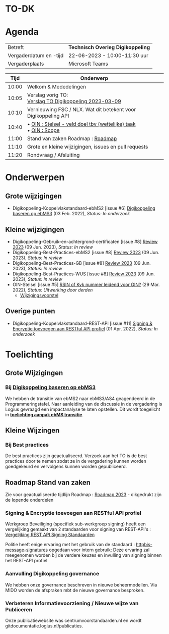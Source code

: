 # TO-DK

# Agenda

|  |   |
|------------------------|-------------------------------------| 
| Betreft  | **Technisch Overleg Digikoppeling** |
| Vergaderdatum en -tijd | 22-06-2023 - 10:00-11:30 uur  |
| Vergaderplaats  | Microsoft Teams |


| Tijd | Onderwerp |
| --- | --- |
| 10:00 | Welkom & Mededelingen        |    
| 10:05 | Verslag vorig TO:<br> [Verslag TO Digikoppeling 2023-03-09](https://github.com/Logius-standaarden/Overleg/blob/main/Digikoppeling/2023-03-09/Verslag.md) | 
| 10:10 | Vernieuwing FSC / NLX. Wat dit betekent voor Digikoppeling API|           
| 10:40 | • [OIN : Stelsel - veld doel tbv (wettelijke) taak](OIN_Stelsel_veld_reden_doel.md) <BR> • [OIN : Scope](OIN_Stelsel_Scope.md)  |          
| 11:00 | Stand van zaken Roadmap : [Roadmap](https://github.com/Logius-standaarden/Digikoppeling-Algemeen/blob/-/Digikoppeling_Roadmap_2022_2023.md) |
| 11:10 | Grote en kleine wijzigingen, issues en pull requests  | 
| 11:20 | Rondvraag / Afsluiting |

# Onderwerpen

## Grote wijzigingen
* Digikoppeling-Koppelvlakstandaard-ebMS2 [issue #6] [Digikoppeling baseren op ebMS3](https://github.com/Logius-standaarden/Digikoppeling-Koppelvlakstandaard-ebMS2/issues/6) (03 Feb. 2022), _Status: In onderzoek_

## Kleine wijzigingen
* Digikoppeling-Gebruik-en-achtergrond-certificaten [issue #8] [Review 2023](https://github.com/Logius-standaarden/Digikoppeling-Gebruik-en-achtergrond-certificaten/issues/8) (09 Jun. 2023), _Status: In review_
* Digikoppeling-Best-Practices-ebMS2 [issue #8] [Review 2023](https://github.com/Logius-standaarden/Digikoppeling-Best-Practices-ebMS2/issues/8) (09 Jun. 2023), _Status: In review_
* Digikoppeling-Best-Practices-GB [issue #8] [Review 2023](https://github.com/Logius-standaarden/Digikoppeling-Best-Practices-GB/issues/8) (09 Jun. 2023), _Status: In review_
* Digikoppeling-Best-Practices-WUS [issue #8] [Review 2023](https://github.com/Logius-standaarden/Digikoppeling-Best-Practices-WUS/issues/8) (09 Jun. 2023), _Status: In review_
* OIN-Stelsel [issue #5] [RSIN of Kvk nummer leidend voor OIN?](https://github.com/Logius-standaarden/OIN-Stelsel/issues/5) (29 Mar. 2022), _Status: Uitwerking door derden_
  * [Wijzigingsvoorstel](https://github.com//Logius-standaarden/OIN-Stelsel/pull/7/files)

## Overige punten
* Digikoppeling-Koppelvlakstandaard-REST-API [issue #11] [Signing & Encryptie toevoegen aan RESTful API profiel](https://github.com/Logius-standaarden/Digikoppeling-Koppelvlakstandaard-REST-API/issues/11) (01 Apr. 2022), _Status: In onderzoek_

# Toelichting



## Grote Wijzigingen

### Bij [Digikoppeling baseren op ebMS3](https://github.com/Logius-standaarden/Digikoppeling-Koppelvlakstandaard-ebMS2/issues/6)

We hebben de transitie van ebMS2 naar ebMS3/AS4 geagendeerd in de Programmeringstafel. 
Naar aanleiding van de discussie in de vergadering is Logius gevraagd een impactanalyse te laten opstellen. 
Dit wordt toegelicht in **[toelichting aanpak ebMS transitie](impact_ebMS.md)**.

## Kleine Wijzingen

### Bij Best practices

De best practices zijn geactualiseerd. Verzoek aan het TO is de  best practices door te nemen zodat ze in de vergadering kunnen worden goedgekeurd en vervolgens kunnen worden gepubliceerd.

## Roadmap Stand van zaken

Zie voor geactualiseerde tijdlijn Roadmap : [Roadmap 2023](https://github.com/Logius-standaarden/Digikoppeling-Algemeen/blob/roadmap_2023/Digikoppeling_Roadmap_2022_2023.md#tijdlijn-roadmap-digikoppeling-standaarden) - dikgedrukt zijn de lopende onderdelen

### Signing & Encryptie toevoegen aan RESTful API profiel	

Werkgroep Beveiliging (specifiek sub-werkgroep signing) heeft een vergelijking gemaakt van 2 standaarden voor signing van REST-API's :
[Vergelijking REST API Signing Standaarden](https://geonovum.github.io/KP-APIs/publicaties/REST_API_Signing_Standaarden)

Politie heeft enige ervaring met het gebruik van de standaard : [httpbis-message-signatures](https://datatracker.ietf.org/doc/draft-ietf-httpbis-message-signatures/) opgedaan voor intern gebruik;
Deze ervaring zal meegenomen worden bij de verdere keuzes en invulling van signing binnen het REST-API profiel
 
### Aanvulling Digikoppeling governance

We hebben onze governance beschreven in nieuwe beheermodellen.  Via MIDO worden de afspraken mbt de nieuwe governance besproken. 

### Verbeteren Informatievoorziening / Nieuwe wijze van Publiceren

Onze publicatiewebsite was centrumvoorstandaarden.nl en wordt gitdocumentatie.logius.nl/publicaties.

